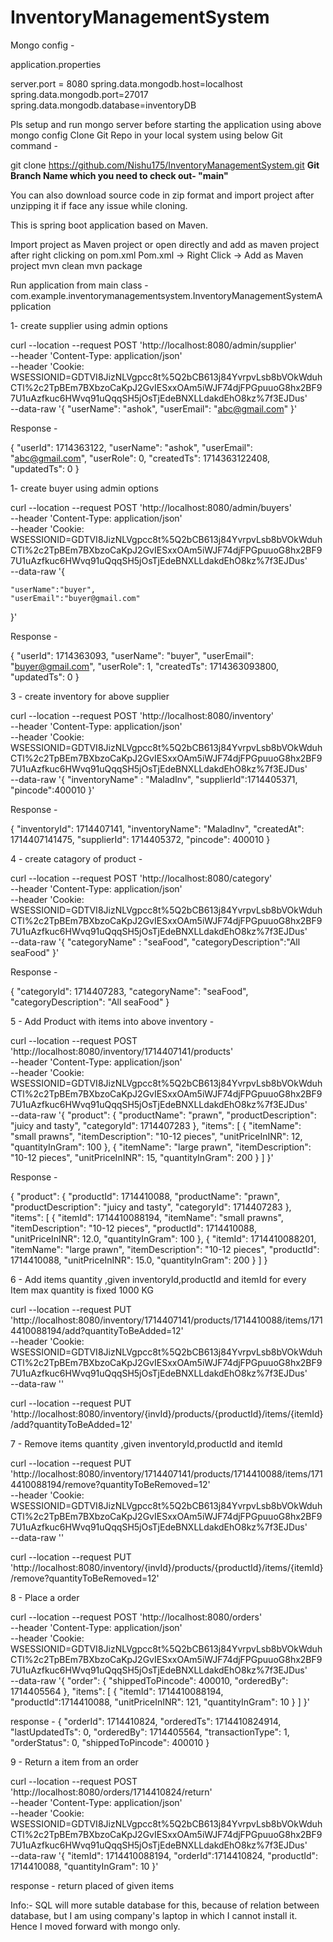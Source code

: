 # InventoryManagementSystem

Mongo config - 

application.properties

server.port = 8080
spring.data.mongodb.host=localhost
spring.data.mongodb.port=27017
spring.data.mongodb.database=inventoryDB


Pls setup and run mongo server before starting the application using above mongo config
Clone Git Repo in your local system using below Git command - 

git clone https://github.com/Nishu175/InventoryManagementSystem.git
**Git Branch Name which you need to check out- "main"**

You can also download source code in zip format and import project after unzipping it if face any issue while cloning.

This is spring boot application based on Maven.

Import project as Maven project or open directly and add as maven project after right clicking on pom.xml
    Pom.xml -> Right Click -> Add as Maven project
mvn clean
mvn package

Run application from main class -
com.example.inventorymanagementsystem.InventoryManagementSystemApplication







1- create supplier using admin options

curl --location --request POST 'http://localhost:8080/admin/supplier' \
--header 'Content-Type: application/json' \
--header 'Cookie: WSESSIONID=GDTVI8JizNLVgpcc8t%5Q2bCB613j84YvrpvLsb8bVOkWduhCTl%2c2TpBEm7BXbzoCaKpJ2GvIESxxOAm5iWJF74djFPGpuuoG8hx2BF97U1uAzfkuc6HWvq91uQqqSH5jOsTjEdeBNXLLdakdEhO8kz%7f3EJDus' \
--data-raw '{
    "userName": "ashok",
    "userEmail": "abc@gmail.com"
}'

Response - 

{
    "userId": 1714363122,
    "userName": "ashok",
    "userEmail": "abc@gmail.com",
    "userRole": 0,
    "createdTs": 1714363122408,
    "updatedTs": 0
}




1- create buyer using admin options


curl --location --request POST 'http://localhost:8080/admin/buyers' \
--header 'Content-Type: application/json' \
--header 'Cookie: WSESSIONID=GDTVI8JizNLVgpcc8t%5Q2bCB613j84YvrpvLsb8bVOkWduhCTl%2c2TpBEm7BXbzoCaKpJ2GvIESxxOAm5iWJF74djFPGpuuoG8hx2BF97U1uAzfkuc6HWvq91uQqqSH5jOsTjEdeBNXLLdakdEhO8kz%7f3EJDus' \
--data-raw '{
    
    "userName":"buyer",
    "userEmail":"buyer@gmail.com"
    
}'

Response - 

{
    "userId": 1714363093,
    "userName": "buyer",
    "userEmail": "buyer@gmail.com",
    "userRole": 1,
    "createdTs": 1714363093800,
    "updatedTs": 0
}


3 - create inventory for above supplier

curl --location --request POST 'http://localhost:8080/inventory' \
--header 'Content-Type: application/json' \
--header 'Cookie: WSESSIONID=GDTVI8JizNLVgpcc8t%5Q2bCB613j84YvrpvLsb8bVOkWduhCTl%2c2TpBEm7BXbzoCaKpJ2GvIESxxOAm5iWJF74djFPGpuuoG8hx2BF97U1uAzfkuc6HWvq91uQqqSH5jOsTjEdeBNXLLdakdEhO8kz%7f3EJDus' \
--data-raw '{ "inventoryName" : "MaladInv", "supplierId":1714405371, "pincode":400010 }'


Response - 

{
    "inventoryId": 1714407141,
    "inventoryName": "MaladInv",
    "createdAt": 1714407141475,
    "supplierId": 1714405372,
    "pincode": 400010
}


4 - create catagory of product - 

curl --location --request POST 'http://localhost:8080/category' \
--header 'Content-Type: application/json' \
--header 'Cookie: WSESSIONID=GDTVI8JizNLVgpcc8t%5Q2bCB613j84YvrpvLsb8bVOkWduhCTl%2c2TpBEm7BXbzoCaKpJ2GvIESxxOAm5iWJF74djFPGpuuoG8hx2BF97U1uAzfkuc6HWvq91uQqqSH5jOsTjEdeBNXLLdakdEhO8kz%7f3EJDus' \
--data-raw '{
    "categoryName" : "seaFood",
    "categoryDescription":"All seaFood"
}'

Response - 

{
    "categoryId": 1714407283,
    "categoryName": "seaFood",
    "categoryDescription": "All seaFood"
}

5 - Add Product with items into above inventory - 


curl --location --request POST 'http://localhost:8080/inventory/1714407141/products' \
--header 'Content-Type: application/json' \
--header 'Cookie: WSESSIONID=GDTVI8JizNLVgpcc8t%5Q2bCB613j84YvrpvLsb8bVOkWduhCTl%2c2TpBEm7BXbzoCaKpJ2GvIESxxOAm5iWJF74djFPGpuuoG8hx2BF97U1uAzfkuc6HWvq91uQqqSH5jOsTjEdeBNXLLdakdEhO8kz%7f3EJDus' \
--data-raw '{
    "product": {
        "productName": "prawn",
        "productDescription": "juicy and tasty",
        "categoryId": 1714407283
    },
    "items": [
        {
            "itemName": "small prawns",
            "itemDescription": "10-12 pieces",
            "unitPriceInINR": 12,
            "quantityInGram": 100
        },
        {
            "itemName": "large prawn",
            "itemDescription": "10-12 pieces",
            "unitPriceInINR": 15,
            "quantityInGram": 200
        }
    ]
}'

Response -

{
    "product": {
        "productId": 1714410088,
        "productName": "prawn",
        "productDescription": "juicy and tasty",
        "categoryId": 1714407283
    },
    "items": [
        {
            "itemId": 1714410088194,
            "itemName": "small prawns",
            "itemDescription": "10-12 pieces",
            "productId": 1714410088,
            "unitPriceInINR": 12.0,
            "quantityInGram": 100
        },
        {
            "itemId": 1714410088201,
            "itemName": "large prawn",
            "itemDescription": "10-12 pieces",
            "productId": 1714410088,
            "unitPriceInINR": 15.0,
            "quantityInGram": 200
        }
    ]
}


6 - Add items quantity ,given inventoryId,productId and itemId
for every Item max quantity is fixed 1000 KG

curl --location --request PUT 'http://localhost:8080/inventory/1714407141/products/1714410088/items/1714410088194/add?quantityToBeAdded=12' \
--header 'Cookie: WSESSIONID=GDTVI8JizNLVgpcc8t%5Q2bCB613j84YvrpvLsb8bVOkWduhCTl%2c2TpBEm7BXbzoCaKpJ2GvIESxxOAm5iWJF74djFPGpuuoG8hx2BF97U1uAzfkuc6HWvq91uQqqSH5jOsTjEdeBNXLLdakdEhO8kz%7f3EJDus' \
--data-raw ''

curl --location --request PUT 'http://localhost:8080/inventory/{invId}/products/{productId}/items/{itemId}/add?quantityToBeAdded=12'


7 - Remove items quantity ,given inventoryId,productId and itemId

curl --location --request PUT 'http://localhost:8080/inventory/1714407141/products/1714410088/items/1714410088194/remove?quantityToBeRemoved=12' \
--header 'Cookie: WSESSIONID=GDTVI8JizNLVgpcc8t%5Q2bCB613j84YvrpvLsb8bVOkWduhCTl%2c2TpBEm7BXbzoCaKpJ2GvIESxxOAm5iWJF74djFPGpuuoG8hx2BF97U1uAzfkuc6HWvq91uQqqSH5jOsTjEdeBNXLLdakdEhO8kz%7f3EJDus' \
--data-raw ''

curl --location --request PUT 'http://localhost:8080/inventory/{invId}/products/{productId}/items/{itemId}/remove?quantityToBeRemoved=12'


8 - Place a order

curl --location --request POST 'http://localhost:8080/orders' \
--header 'Content-Type: application/json' \
--header 'Cookie: WSESSIONID=GDTVI8JizNLVgpcc8t%5Q2bCB613j84YvrpvLsb8bVOkWduhCTl%2c2TpBEm7BXbzoCaKpJ2GvIESxxOAm5iWJF74djFPGpuuoG8hx2BF97U1uAzfkuc6HWvq91uQqqSH5jOsTjEdeBNXLLdakdEhO8kz%7f3EJDus' \
--data-raw '{
    "order": {
        "shippedToPincode": 400010,
        "orderedBy": 1714405564
    },
    "items": [
        {
            "itemId": 1714410088194,
            "productId":1714410088,
            "unitPriceInINR": 121,
            "quantityInGram": 10
        }
    ]
}'

response -
{
    "orderId": 1714410824,
    "orderedTs": 1714410824914,
    "lastUpdatedTs": 0,
    "orderedBy": 1714405564,
    "transactionType": 1,
    "orderStatus": 0,
    "shippedToPincode": 400010
}


9 - Return a item from an order

curl --location --request POST 'http://localhost:8080/orders/1714410824/return' \
--header 'Content-Type: application/json' \
--header 'Cookie: WSESSIONID=GDTVI8JizNLVgpcc8t%5Q2bCB613j84YvrpvLsb8bVOkWduhCTl%2c2TpBEm7BXbzoCaKpJ2GvIESxxOAm5iWJF74djFPGpuuoG8hx2BF97U1uAzfkuc6HWvq91uQqqSH5jOsTjEdeBNXLLdakdEhO8kz%7f3EJDus' \
--data-raw '{
    "itemId": 1714410088194,
    "orderId":1714410824,
    "productId": 1714410088,
    "quantityInGram": 10
}'

response -
return placed of given items

Info:- SQL will more sutable database for this, because of relation between database, but I am using company's laptop in which I cannot install it. Hence I moved forward with mongo only.


